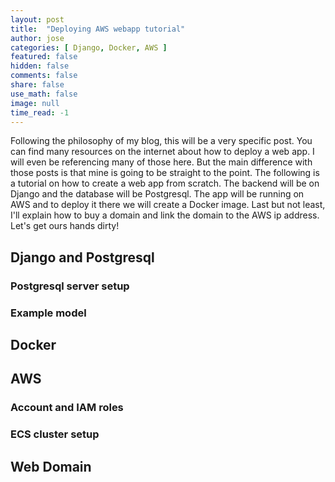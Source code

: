 ```yaml
---
layout: post
title:  "Deploying AWS webapp tutorial"
author: jose
categories: [ Django, Docker, AWS ]
featured: false
hidden: false
comments: false
share: false
use_math: false
image: null
time_read: -1
---
```


Following the philosophy of my blog, this will be a very specific post. You can find many resources on the internet about how to deploy a web app.
I will even be referencing many of those here. But the main difference with those posts is that mine is going to be straight to the point.
The following is a tutorial on how to create a web app from scratch. The backend will be on Django and the database will be Postgresql.
The app will be running on AWS and to deploy it there we will create a Docker image. Last but not least, I'll explain how to buy a domain and link the domain to the AWS ip address. Let's get ours hands dirty!


## Django and Postgresql

### Postgresql server setup

### Example model


## Docker


## AWS

### Account and IAM roles

### ECS cluster setup


## Web Domain